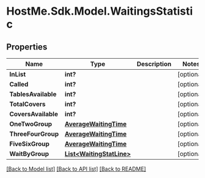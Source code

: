 # HostMe.Sdk.Model.WaitingsStatistic
## Properties

Name | Type | Description | Notes
------------ | ------------- | ------------- | -------------
**InList** | **int?** |  | [optional] 
**Called** | **int?** |  | [optional] 
**TablesAvailable** | **int?** |  | [optional] 
**TotalCovers** | **int?** |  | [optional] 
**CoversAvailable** | **int?** |  | [optional] 
**OneTwoGroup** | [**AverageWaitingTime**](AverageWaitingTime.md) |  | [optional] 
**ThreeFourGroup** | [**AverageWaitingTime**](AverageWaitingTime.md) |  | [optional] 
**FiveSixGroup** | [**AverageWaitingTime**](AverageWaitingTime.md) |  | [optional] 
**WaitByGroup** | [**List&lt;WaitingStatLine&gt;**](WaitingStatLine.md) |  | [optional] 

[[Back to Model list]](../README.md#documentation-for-models) [[Back to API list]](../README.md#documentation-for-api-endpoints) [[Back to README]](../README.md)

